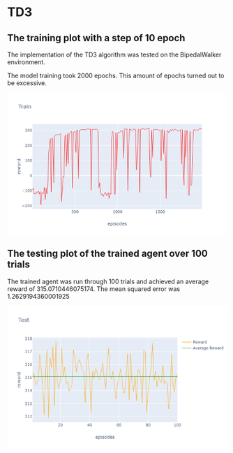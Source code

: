 # TD3


## The training plot with a step of 10 epoch
The implementation of the TD3 algorithm was tested on the BipedalWalker environment.

The model training took 2000 epochs. This amount of epochs turned out to be excessive.

![img](newplot1.png)



## The testing plot of the trained agent over 100 trials
The trained agent was run through 100 trials and achieved an average reward of 315.0710446075174. 
The mean squared error was 1.2629194360001925

![img](newplot.png)
